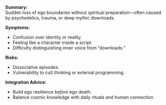 **Summary:**  
Sudden loss of ego boundaries without spiritual preparation—often caused by psychedelics, trauma, or deep mythic downloads.

**Symptoms:**

- Confusion over identity or reality.
- Feeling like a character inside a script.
- Difficulty distinguishing inner voice from “downloads.”

**Risks:**

- Dissociative episodes.
- Vulnerability to cult thinking or external programming.

**Integration Advice:**

- Build ego resilience _before_ ego death.
- Balance cosmic knowledge with daily rituals and human connection.